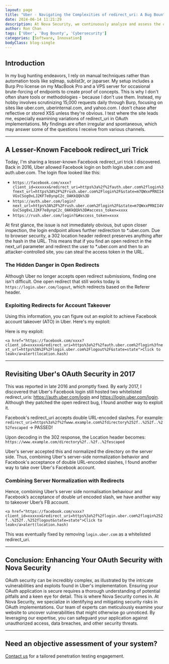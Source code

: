 ```yaml
---
layout: page
title: "Uber - Navigating the Complexities of redirect_uri: A Bug Bounty Journey"
date: 2024-06-14 11:21:29
description: At Nova Security, we continuously analyze and assess the cybersecurity landscapes of diverse industries, aiming to uncover potential vulnerabilities and provide strategic solutions.
author: Ron Chan
tags: ['Uber', 'Bug Bounty', 'Cybersecurity']
categories: [Software, Innovation]
bodyClass: blog-single
---
```


## Introduction
In my bug hunting endeavors, I rely on manual techniques rather than automation tools like sqlmap, sublist3r, or jsparser. My setup includes a Burp Pro license on my MacBook Pro and a VPS server for occasional brute-forcing of endpoints to create proof of concepts. This is why I don't often share tools or methodologies - because I don't use them. Instead, my hobby involves scrutinizing 15,000 requests daily through Burp, focusing on sites like uber.com, uberinternal.com, and yahoo.com. I don't chase after reflective or stored XSS unless they're obvious. I test where the site leads me, especially examining variations of redirect_uri in OAuth implementations. My findings are often irregular and spontaneous, which may answer some of the questions I receive from various channels.

---

## A Lesser-Known Facebook redirect_uri Trick
Today, I'm sharing a lesser-known Facebook redirect_uri trick I discovered. Back in 2016, Uber allowed Facebook login on both login.uber.com and auth.uber.com. The login flow looked like this:

- `https://facebook.com/xxxx?client_id=xxxxxx&redirect_uri=https%3a%2f%2fauth.uber.com%2flogin%3fnext_url=https%3A%2F%2Frush.uber.com%2Flogin%2F&state=m7QWxxPRNII4VGsCSog0xLJ2KF7e8ynpC2c_OAKkQQk%3D`
- `https://auth.uber.com/login?next_url=https%3A%2F%2Frush.uber.com%2Flogin%2F&state=m7QWxxPRNII4VGsCSog0xLJ2KF7e8ynpC2c_OAKkQQk%3D#access_token=xxxx`
- `https://rush.uber.com/login?&#access_token=xxxx`

At first glance, the issue is not immediately obvious, but upon closer inspection, the login endpoint allows further redirection to *.uber.com. Due to browser security, a 302 location header redirect preserves anything after the hash in the URL. This means that if you find an open redirect in the next_url parameter and redirect the user to *.uber.com and then to an attacker-controlled site, you can steal the access token in the URL.

### The Hidden Danger in Open Redirects
Although Uber no longer accepts open redirect submissions, finding one isn't difficult. One open redirect that still works today is `https://login.uber.com/logout`, which redirects based on the Referer header.

### Exploiting Redirects for Account Takeover
Using this information, you can figure out an exploit to achieve Facebook account takeover (ATO) in Uber. Here's my exploit:

Here is my exploit:

`<a href="https://facebook.com/xxxx?client_id=xxxxxx&redirect_uri=https%3a%2f%2fauth.uber.com%2flogin%3fnext_url=https%3A%2F%2Flogin.uber.com%2Flogout%2F&state=state">Click to leak</a>alert(location.hash)`

---

## Revisiting Uber's OAuth Security in 2017
This was reported in late 2016 and promptly fixed. By early 2017, I discovered that Uber's Facebook login still hosted two whitelisted redirect_uris: https://auth.uber.com/login and https://login.uber.com/login. Although they patched the open redirect bug, I found another way to exploit it.

Facebook's redirect_uri accepts double URL-encoded slashes. For example:
`redirect_uri=https%3a%2f%2fwww.example.com%2fdirectory%252f..%252f..%252fescaped` -> PASSED!

Upon decoding in the 302 response, the Location header becomes: `https://www.example.com/directory%2f..%2f..%2fescaped`

Uber's server accepted this and normalized the directory on the server side. Thus, combining Uber's server-side normalization behavior and Facebook's acceptance of double URL-encoded slashes, I found another way to take over Uber's Facebook account.

### Combining Server Normalization with Redirects
Hence, combining Uber’s server side normalisation behaviour and Facebook’s acceptance of double url encoded slash, we have another way to takeover Uber’s FB account.

`<a href="https://facebook.com/xxxx?client_id=xxxxxx&redirect_uri=https%3a%2f%2flogin.uber.com%2flogin%252f..%252f..%252flogout&state=state">Click to leak</a>alert(location.hash)`

This was eventually fixed by removing `login.uber.com` as a whitelisted redirect_uri.

---

## Conclusion: Enhancing Your OAuth Security with Nova Security
OAuth security can be incredibly complex, as illustrated by the intricate vulnerabilities and exploits found in Uber's implementation. Ensuring your OAuth application is secure requires a thorough understanding of potential pitfalls and a keen eye for detail. This is where Nova Security comes in.
At Nova Security, we specialize in identifying and mitigating security risks in OAuth implementations. Our team of experts can meticulously examine your website to uncover vulnerabilities that might otherwise go unnoticed. By leveraging our expertise, you can safeguard your application against unauthorized access, data breaches, and other security threats.

---

## Need an objective assessment of your system?
[Contact us](https://www.novasecurity.co.nz/contact/) for a tailored penetration testing engagement.